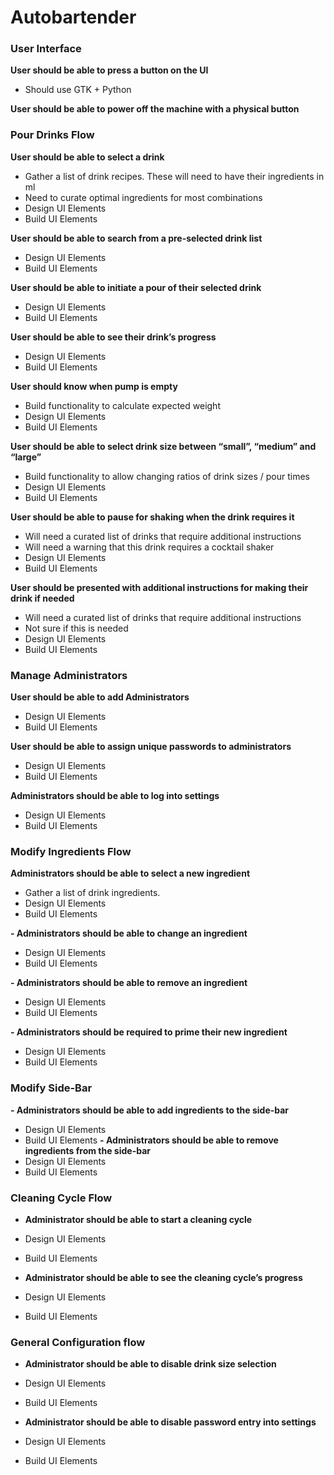 # Autobartender
### User Interface
**User should be able to press a button on the UI**
- Should use GTK + Python

**User should be able to power off the machine with a physical button**

### Pour Drinks Flow
**User should be able to select a drink**
- Gather a list of drink recipes. These will need to have their ingredients in ml
- Need to curate optimal ingredients for most combinations
- Design UI Elements
- Build UI Elements

**User should be able to search from a pre-selected drink list**
- Design UI Elements
- Build UI Elements

**User should be able to initiate a pour of their selected drink**
- Design UI Elements
- Build UI Elements

**User should be able to see their drink’s progress**
- Design UI Elements
- Build UI Elements

**User should know when pump is empty**
- Build functionality to calculate expected weight
- Design UI Elements
- Build UI Elements

**User should be able to select drink size between “small”, “medium” and “large”**
- Build functionality to allow changing ratios of drink sizes / pour times
- Design UI Elements
- Build UI Elements

**User should be able to pause for shaking when the drink requires it**
- Will need a curated list of drinks that require additional instructions
- Will need a warning that this drink requires a cocktail shaker
- Design UI Elements
- Build UI Elements

**User should be presented with additional instructions for making their drink if needed**
- Will need a curated list of drinks that require additional instructions
- Not sure if this is needed
- Design UI Elements
- Build UI Elements



### Manage Administrators
**User should be able to add Administrators**
- Design UI Elements
- Build UI Elements

**User should be able to assign unique passwords to administrators**
- Design UI Elements
- Build UI Elements

**Administrators should be able to log into settings**
- Design UI Elements
- Build UI Elements



### Modify Ingredients Flow
**Administrators should be able to select a new ingredient**
- Gather a list of drink ingredients.
- Design UI Elements
- Build UI Elements

**- Administrators should be able to change an ingredient**
- Design UI Elements
- Build UI Elements

**- Administrators should be able to remove an ingredient**
- Design UI Elements
- Build UI Elements

**- Administrators should be required to prime their new ingredient**
- Design UI Elements
- Build UI Elements

### Modify Side-Bar
**- Administrators should be able to add ingredients to the side-bar**
- Design UI Elements
- Build UI Elements
**- Administrators should be able to remove ingredients from the side-bar**
- Design UI Elements
- Build UI Elements


### Cleaning Cycle Flow
- **Administrator should be able to start a cleaning cycle**
- Design UI Elements
- Build UI Elements

- **Administrator should be able to see the cleaning cycle’s progress**
- Design UI Elements
- Build UI Elements

### General Configuration flow
- **Administrator should be able to disable drink size selection**
- Design UI Elements
- Build UI Elements

- **Administrator should be able to disable password entry into settings**
- Design UI Elements
- Build UI Elements


